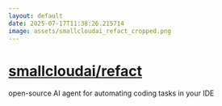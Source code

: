 ```yaml
---
layout: default
date: 2025-07-17T11:38:26.215714
image: assets/smallcloudai_refact_cropped.png
---
```


# [smallcloudai/refact](https://github.com/smallcloudai/refact)

open-source AI agent for automating coding tasks in your IDE
